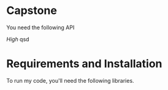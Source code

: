 # Capstone


You need the following API


*High*
qsd

# Requirements and Installation
To run my code, you'll need the following libraries.
